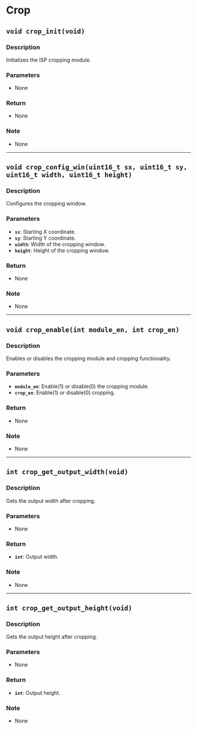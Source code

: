 # Crop <!--DONE-->

## `void crop_init(void)` <!--DONE-->

### Description

Initializes the ISP cropping module.

### Parameters

- None

### Return

- None

### Note

- None

---

## `void crop_config_win(uint16_t sx, uint16_t sy, uint16_t width, uint16_t height)` <!--DONE-->

### Description

Configures the cropping window.

### Parameters

- **`sx`**: Starting X coordinate.
- **`sy`**: Starting Y coordinate.
- **`width`**: Width of the cropping window.
- **`height`**: Height of the cropping window.

### Return

- None

### Note

- None

---

## `void crop_enable(int module_en, int crop_en)` <!--DONE-->

### Description

Enables or disables the cropping module and cropping functionality.

### Parameters

- **`module_en`**: Enable(1) or disable(0) the cropping module.
- **`crop_en`**: Enable(1) or disable(0) cropping.

### Return

- None

### Note

- None

---

## `int crop_get_output_width(void)` <!--DONE-->

### Description

Gets the output width after cropping.

### Parameters

- None

### Return

- **`int`**: Output width.

### Note

- None

---

## `int crop_get_output_height(void)` <!--DONE-->

### Description

Gets the output height after cropping.

### Parameters

- None

### Return

- **`int`**: Output height.

### Note

- None
